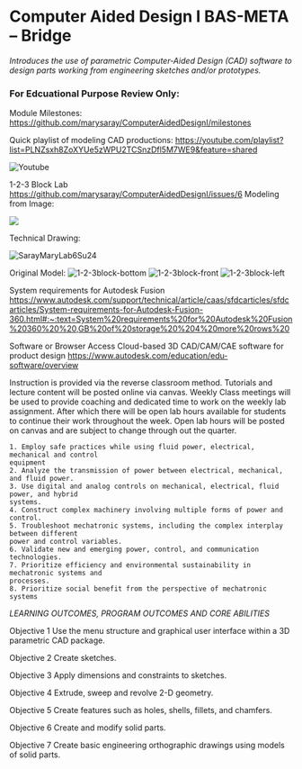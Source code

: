 # Computer Aided Design I BAS-META – Bridge
*Introduces the use of parametric Computer-Aided Design (CAD) software to design parts working from engineering sketches and/or prototypes.*

### For Edcuational Purpose Review Only: 

Module Milestones: https://github.com/marysaray/ComputerAidedDesignI/milestones

Quick playlist of modeling CAD productions:
https://youtube.com/playlist?list=PLNZsxh8ZoXYUe5zWPU2TCSnzDfl5M7WE9&feature=shared

![Youtube](https://github.com/user-attachments/assets/71a600fd-7a58-4a0d-bfea-4c2f9ad2cd53)

1-2-3 Block Lab https://github.com/marysaray/ComputerAidedDesignI/issues/6 Modeling from Image: 

[![](https://markdown-videos-api.jorgenkh.no/youtube/zYT3AQS1oy4/)](https://youtu.be/zYT3AQS1oy4)

Technical Drawing:

![SarayMaryLab6Su24](https://github.com/user-attachments/assets/ca2a157f-adec-4e93-9b82-03d2a05ec2bb)

Original Model:
![1-2-3block-bottom](https://github.com/user-attachments/assets/fb624046-0136-4f2d-b542-d425a7af3ec4)
![1-2-3block-front](https://github.com/user-attachments/assets/d6267016-4dcd-468f-a91c-a65b90f38129)
![1-2-3block-left](https://github.com/user-attachments/assets/76862144-f713-45f7-8a2e-b2da9063ec21)

System requirements for Autodesk Fusion https://www.autodesk.com/support/technical/article/caas/sfdcarticles/sfdcarticles/System-requirements-for-Autodesk-Fusion-360.html#:~:text=System%20requirements%20for%20Autodesk%20Fusion%20360%20%20,GB%20of%20storage%20%204%20more%20rows%20

Software or Browser Access
Cloud-based 3D CAD/CAM/CAE software for product design
https://www.autodesk.com/education/edu-software/overview

Instruction is provided via the reverse classroom method. Tutorials and lecture content
will be posted online via canvas. Weekly Class meetings will be used to provide
coaching and dedicated time to work on the weekly lab assignment. After which there
will be open lab hours available for students to continue their work throughout the week.
Open lab hours will be posted on canvas and are subject to change through out the
quarter.

```
1. Employ safe practices while using fluid power, electrical, mechanical and control
equipment
2. Analyze the transmission of power between electrical, mechanical, and fluid power.
3. Use digital and analog controls on mechanical, electrical, fluid power, and hybrid
systems.
4. Construct complex machinery involving multiple forms of power and control.
5. Troubleshoot mechatronic systems, including the complex interplay between different
power and control variables.
6. Validate new and emerging power, control, and communication technologies.
7. Prioritize efficiency and environmental sustainability in mechatronic systems and
processes.
8. Prioritize social benefit from the perspective of mechatronic systems
```

*LEARNING OUTCOMES, PROGRAM OUTCOMES AND CORE ABILITIES*

Objective 1 Use the menu structure and graphical user interface within a 3D parametric CAD package.

Objective 2 Create sketches. 

Objective 3 Apply dimensions and constraints to sketches.

Objective 4 Extrude, sweep and revolve 2-D geometry.

Objective 5 Create features such as holes, shells, fillets, and chamfers.

Objective 6 Create and modify solid parts. 

Objective 7 Create basic engineering orthographic drawings using models of solid parts.
